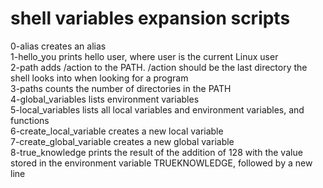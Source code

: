# shell variables expansion scripts
0-alias creates an alias<br>
1-hello_you prints hello user, where user is the current Linux user<br>
2-path adds /action to the PATH. /action should be the last directory the shell looks into when looking for a program<br>
3-paths counts the number of directories in the PATH<br>
4-global_variables lists environment variables<br>
5-local_variables lists all local variables and environment variables, and functions<br>
6-create_local_variable creates a new local variable<br> 
7-create_global_variable creates a new global variable<br>
8-true_knowledge prints the result of the addition of 128 with the value stored in the environment variable TRUEKNOWLEDGE, followed by a new line<br>
